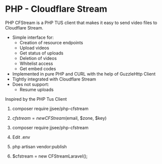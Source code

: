 # PHP - Cloudflare Stream

PHP CFStream is a PHP TUS client that makes it easy to send video files to Cloudflare Stream. 

- Simple interface for:
  - Creation of resource endpoints
  - Upload videos
  - Get status of uploads
  - Deletion of videos
  - Whitelist access
  - Get embed codes
- Implemented in pure PHP and CURL with the help of GuzzleHttp Client
- Tightly integrated with Cloudflare Stream
- Does not support:
  - Resume uploads

Inspired by the PHP Tus Client

1. composer require jjsee/php-cfstream
2. $cfstream = new CFStream($email, $zone, $key)

1. composer require jjsee/php-cfstream
2. Edit .env
3. php artisan vendor:publish
4. $cfstream = new CFStreamLaravel();